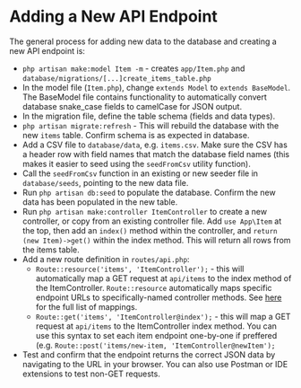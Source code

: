 # Adding a New API Endpoint

The general process for adding new data to the database and creating a new API endpoint is:

* `php artisan make:model Item -m` - creates `app/Item.php` and `database/migrations/[...]create_items_table.php`
* In the model file (`Item.php`), change `extends Model` to `extends BaseModel`. The BaseModel file contains functionality to automatically convert database snake_case fields to camelCase for JSON output.
* In the migration file, define the table schema (fields and data types).
* `php artisan migrate:refresh` - This will rebuild the database with the new `items` table. Confirm schema is as expected in database.
* Add a CSV file to `database/data`, e.g. `items.csv`. Make sure the CSV has a header row with field names that match the database field names (this makes it easier to seed using the `seedFromCsv` utility function).
* Call the `seedFromCsv` function in an existing or new seeder file in `database/seeds`, pointing to the new data file.
* Run `php artisan db:seed` to populate the database. Confirm the new data has been populated in the new table.
* Run `php artisan make:controller ItemController` to create a new controller, or copy from an existing controller file. Add `use App\Item` at the top, then add an `index()` method within the controller, and `return (new Item)->get()` within the index method. This will return all rows from the items table.
* Add a new route definition in `routes/api.php`:
	* `Route::resource('items', 'ItemController');` - this will automatically map a GET request at `api/items` to the index method of the ItemController. `Route::resource` automatically maps specific endpoint URLs to specifically-named controller methods. See [here](https://laravel.com/docs/5.8/controllers#resource-controllers) for the full list of mappings.
	* `Route::get('items', 'ItemController@index');` - this will map a GET request at `api/items` to the ItemController index method. You can use this syntax to set each item endpoint one-by-one if preffered (e.g. `Route::post('items/new-item, 'ItemController@newItem');`
* Test and confirm that the endpoint returns the correct JSON data by navigating to the URL in your browser. You can also use Postman or IDE extensions to test non-GET requests.